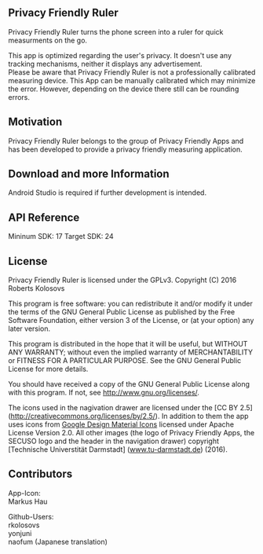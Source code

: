 ## Privacy Friendly Ruler

Privacy Friendly Ruler turns the phone screen into a ruler for quick measurments on the go.

This app is optimized regarding the user's privacy. It doesn't use any tracking mechanisms, neither it displays any advertisement.<br />
Please be aware that Privacy Friendly Ruler is not a professionally calibrated measuring device. This App can be manually calibrated which may minimize the error. However, depending on the device there still can be rounding errors.

## Motivation

Privacy Friendly Ruler belongs to the group of Privacy Friendly Apps and has been developed to provide a privacy friendly measuring application.

## Download and more Information

Android Studio is required if further development is intended. 

## API Reference

Mininum SDK: 17 Target SDK: 24 

## License

Privacy Friendly Ruler is licensed under the GPLv3. 
Copyright (C) 2016 Roberts Kolosovs

This program is free software: you can redistribute it and/or modify
it under the terms of the GNU General Public License as published by
the Free Software Foundation, either version 3 of the License, or
(at your option) any later version.

This program is distributed in the hope that it will be useful,
but WITHOUT ANY WARRANTY; without even the implied warranty of
MERCHANTABILITY or FITNESS FOR A PARTICULAR PURPOSE.  See the
GNU General Public License for more details.

You should have received a copy of the GNU General Public License
along with this program. If not, see <http://www.gnu.org/licenses/>.

The icons used in the nagivation drawer are licensed under the [CC BY 2.5] (http://creativecommons.org/licenses/by/2.5/). In addition to them the app uses icons from [Google Design Material Icons](https://design.google.com/icons/index.html) licensed under Apache License Version 2.0. All other images (the logo of Privacy Friendly Apps, the SECUSO logo and the header in the navigation drawer) copyright [Technische Universtität Darmstadt] (www.tu-darmstadt.de) (2016).

## Contributors

App-Icon: <br />
Markus Hau<br />

Github-Users: <br />
rkolosovs <br />
yonjuni <br />
naofum (Japanese translation)
